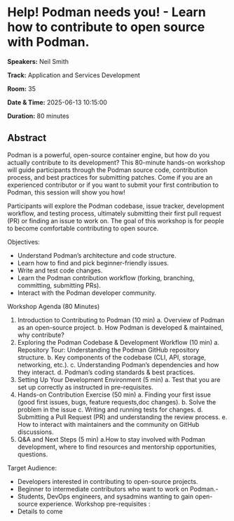 # Help! Podman needs you! - Learn how to contribute to open source with Podman.

**Speakers:** Neil Smith
                    
**Track:** Application and Services Development
                    
**Room:** 35
                    
**Date & Time:** 2025-06-13 10:15:00
                    
**Duration:** 80 minutes
                    
## Abstract
                    
Podman is a powerful, open-source container engine, but how do you actually contribute to its development?
This 80-minute hands-on workshop will guide participants through the Podman source code, contribution process, and best practices for submitting patches. Come if you are an experienced contributor or if you want to submit your first contribution to Podman, this session will show you how!

Participants will explore the Podman codebase, issue tracker, development workflow, and testing process, ultimately submitting their first pull request (PR) or finding an issue to work on. The goal of this workshop is for people to become comfortable contributing to open source.

Objectives:
- Understand Podman’s architecture and code structure.
- Learn how to find and pick beginner-friendly issues.
- Write and test code changes.
- Learn the Podman contribution workflow (forking, branching, committing, submitting PRs).
- Interact with the Podman developer community.

Workshop Agenda (80 Minutes)
1. Introduction to Contributing to Podman (10 min)
a. Overview of Podman as an open-source project.
b. How Podman is developed & maintained, why contribute?
2. Exploring the Podman Codebase & Development Workflow (10 min)
a. Repository Tour: Understanding the Podman GitHub repository structure.
b. Key components of the codebase (CLI, API, storage, networking, etc.).
c. Understanding Podman’s dependencies and how they interact.
d. Podman’s coding standards & best practices.
3. Setting Up Your Development Environment (5 min)
a. Test that you are set up correctly as instructed in pre-requisites.
4. Hands-on Contribution Exercise (50 min)
a. Finding your first issue (good first issues, bugs, feature requests,doc changes).
b. Solve the problem in the issue
c. Writing and running tests for changes.
d. Submitting a Pull Request (PR) and understanding the review process.
e. How to interact with maintainers and the community on GitHub discussions.
5. Q&A and Next Steps (5 min)
a.How to stay involved with Podman development, where to find resources and mentorship opportunities, questions.

Target Audience:
- Developers interested in contributing to open-source projects.
- Beginner to intermediate contributors who want to work on Podman.-
- Students, DevOps engineers, and sysadmins wanting to gain open-source experience.
Workshop pre-requisites :
- Details to come
